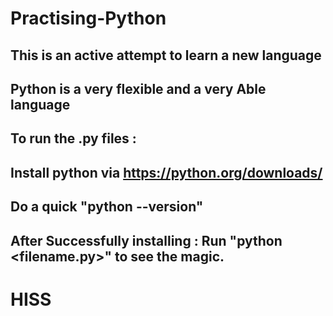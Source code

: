 # Practising-Python

## This is an active attempt to learn a new language
## Python is a very flexible and a very Able language
## To run the .py files :
## Install python via https://python.org/downloads/
## Do a quick "python --version"
## After Successfully installing : Run "python <filename.py>" to see the magic.

# HISS
